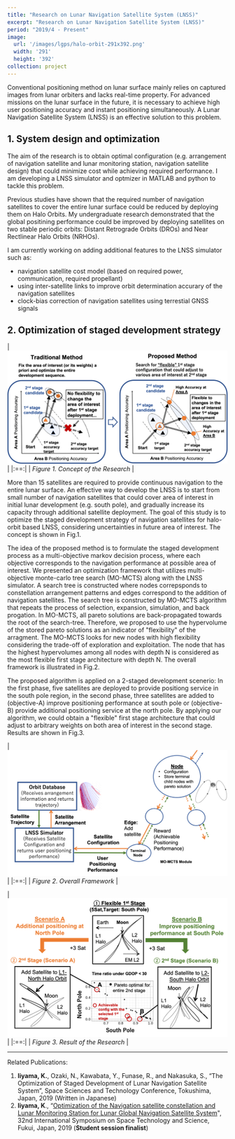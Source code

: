 ```yaml
---
title: "Research on Lunar Navigation Satellite System (LNSS)"
excerpt: "Research on Lunar Navigation Satellite System (LNSS)"
period: "2019/4 - Present"
image: 
  url: '/images/lgps/halo-orbit-291x392.png'
  width: '291'
  height: '392'
collection: project
---
```


Conventional positioning method on lunar surface mainly relies on captured images from lunar orbiters and lacks real-time property. For advanced missions on the lunar surface in the future, it is necessary to achieve high user positioning accuracy and instant positioning simultaneously. A Lunar Navigation Satellite System (LNSS) is an effective solution to this problem. 

## 1. System design and optimization
The aim of the research is to obtain optimal configuration (e.g. arrangement of navigation satellite and lunar monitoring station, navigation satellite design) that could minimize cost while achieving required performance. I am developing a LNSS simulator and optmizer in MATLAB and python to tackle this problem. 

Previous studies have shown that the required number of navigation satellites to cover the entire lunar surface could be reduced by deploying them on Halo Orbits. My undergraduate  research demonstrated that the global positining performance could be improved by deploying satellites on two stable periodic orbits: Distant Retrograde Orbits (DROs) and Near Rectlinear Halo Orbits (NRHOs). 

I am currently working on adding additional features to the LNSS simulator such as:
- navigation satellite cost model (based on required power, communication, required propellant)
- using inter-satellite links to improve orbit determination accurary of the navigation satellites
- clock-bias correction of navigation satellites using terrestial GNSS signals


## 2. Optimization of staged development strategy 

| ![lnss_concept-1064x546.png](/images/lgps/lnss_concept-1064x546.png)|
|:==:|
| *Figure 1. Concept of the Research* |

More than 15 satellites are required to provide continuous navigation to the entire lunar surface. An effective way to develop the LNSS is to start from small number of navigation satellites that could cover area of interest in initial lunar development (e.g. south pole), and gradually increase its capacity through additional satellite deployment. The goal of this study is to optimize the staged development strategy of navigation satellites for halo-orbit based LNSS, considering uncertainties in future area of interest. The concept is shown in Fig.1.

The idea of the proposed method is to formulate the staged development process as a multi-objective markov decision process, where each objective corresponds to the navigation performance at possible area of interest. We presented an optimization framework that utilizes multi-objective monte-carlo tree search (MO-MCTS) along with the LNSS simulator. A search tree is constructed where nodes correpsponds to constellation arrangement patterns and edges correspond to the addition of navigation satellites. The search tree is constructed by MO-MCTS algorithm that repeats the process of selection, expansion, simulation, and back progation. In MO-MCTS, all pareto solutions are back-propagated towards the root of the search-tree. Therefore, we proposed to use the hypervolume of the stored pareto solutions as an indicator of "flexibility" of the arragment. The MO-MCTS looks for new nodes with high flexibility considering the trade-off of exploration and exploitation. The node that has the highest hypervolumes among all nodes with depth N is considered as the most flexible first stage architecture with depth N. The overall framework is illustrated in Fig.2.

The proposed algorithm is applied on a 2-staged development scenerio: In the first phase, five satellites are deployed to provide positiong service in the south pole region, in the second phase, three satellites are added to (objective-A) improve positioning performance at south pole or (objective-B) provide additional positioning service at the north pole. By applying our algorithm, we could obtain a "flexible" first stage architecture that could adjust to arbitrary weights on both area of interest in the second stage. Results are shown in Fig.3.

| ![lnss_method-1073x613.png](/images/lgps/lnss_method_1073x613.png)|
|:==:|
| *Figure 2. Overall Framework* |

| ![lnss_result-1069x674.png](/images/lgps/lnss_result-1069x674.png)|
|:==:|
| *Figure 3. Result of the Research* |

---
Related Publications:
1. **Iiyama, K.**, Ozaki, N., Kawabata, Y., Funase, R., and Nakasuka, S., “The Optimization of Staged Development of Lunar Navigation Satellite System”, Space Sciences and Technology Conference, Tokushima, Japan, 2019 (Written in Japanese)
2. **Iiyama, K**., “[Optimization of the Navigation satellite constellation and Lunar Monitoring Station for Lunar Global Navigation Satellite System](/files/ISTS2019.pdf)", 32nd International Symposium on Space Technology and Science, Fukui, Japan, 2019 (**Student session finalist**)